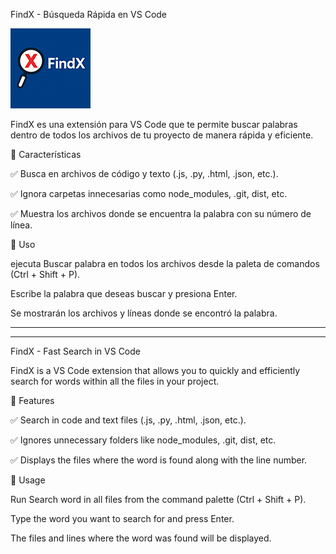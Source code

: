 FindX - Búsqueda Rápida en VS Code

![logo](./assets/logo.png)  

FindX es una extensión para VS Code que te permite buscar palabras dentro de todos los archivos de tu proyecto de manera rápida y eficiente.

🔹 Características  


✅ Busca en archivos de código y texto (.js, .py, .html, .json, etc.).  

✅ Ignora carpetas innecesarias como node_modules, .git, dist, etc.  

✅ Muestra los archivos donde se encuentra la palabra con su número de línea.



🔹 Uso  

ejecuta Buscar palabra en todos los archivos desde la paleta de comandos (Ctrl + Shift + P).  

Escribe la palabra que deseas buscar y presiona Enter.  

Se mostrarán los archivos y líneas donde se encontró la palabra.  


---------------------------------------------------------------------------------------------
---------------------------------------------------------------------------------------------

FindX - Fast Search in VS Code  


FindX is a VS Code extension that allows you to quickly and efficiently search for words within all the files in your project.

🔹 Features  

✅ Search in code and text files (.js, .py, .html, .json, etc.).  

✅ Ignores unnecessary folders like node_modules, .git, dist, etc.  

✅ Displays the files where the word is found along with the line number.  


🔹 Usage  

Run Search word in all files from the command palette (Ctrl + Shift + P).  

Type the word you want to search for and press Enter.  

The files and lines where the word was found will be displayed.  


